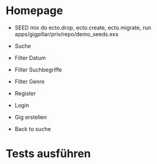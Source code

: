 # Homepage

- SEED
    mix do ecto.drop, ecto.create, ecto.migrate, run apps/gigpillar/priv/repo/demo_seeds.exs

- Suche
- Filter Datum
- Filter Suchbegriffe
- Filter Genre

- Register
- Login
- Gig erstellen
- Back to suche

# Tests ausführen


